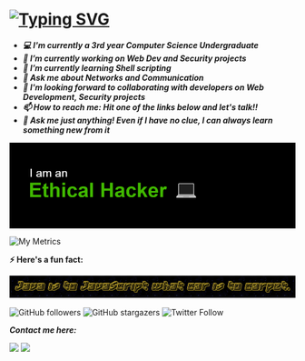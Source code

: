 # [![Typing SVG](https://readme-typing-svg.herokuapp.com?size=24&width=950&lines=Hey+there!+I'm+Vineeth%2C+a+Computer+Science+undergraduate;I+develop+websites+and+IoT+systems%2C+and+secure+systems+and+networks;I'm+a+Web+developer%2C+aspiring+Network+Engineer+and+an+Ethical+Hacker)](https://git.io/typing-svg)

<!--
**vinsdragonis/vinsdragonis** is a ✨ _special_ ✨ repository because its `README.md` (this file) appears on your GitHub profile.

Here are some ideas to get you started:

- 🔭 I’m currently working on ...
- 🌱 I’m currently learning ...
- 👯 I’m looking to collaborate on ...
- 🤔 I’m looking for help with ...
- 💬 Ask me about ...
- 📫 How to reach me: ...
- 😄 Pronouns: ...
- ⚡ Fun fact: ...
-->

- ***💻 I'm currently a *3rd year* Computer Science Undergraduate***
- ***🔭 I’m currently working on Web Dev and Security projects***
- ***🌱 I’m currently learning Shell scripting***
- ***💬 Ask me about Networks and Communication***
- ***🤝 I'm looking forward to collaborating with developers on Web Development, Security projects***
- ***📫 How to reach me: Hit one of the links below and let's talk!!***
- ***💬 Ask me just anything! Even if I have no clue, I can always learn something new from it***

<p align = "center">
  <img src = "header.png" align = "center">
  <br>
</p>

  ![My Metrics](https://metrics.lecoq.io/vinsdragonis?template=classic&repositories.forks=true&languages=1&activity=1&isocalendar=1&people=1&followup=1&stars=1&notable=1&lines=1&posts=1&pagespeed=1&isocalendar.duration=half-year&languages.limit=8&languages.colors=github&languages.details=percentage&languages.threshold=0%25&stars.limit=4&people.limit=15&people.size=15&people.types=followers%2C%20following&people.identicons=false&people.shuffle=false&activity.limit=7&activity.days=14&activity.filter=all&activity.visibility=all&activity.timestamps=true&pagespeed.url=.user.website&pagespeed.detailed=false&pagespeed.screenshot=false&posts.source=dev.to&posts.descriptions=false&posts.covers=false&posts.limit=4&posts.user=.user.login&config.timezone=Asia%2FCalcutta)

**⚡ Here's a fun fact:**
<p align = "center">
  <img src = "Quote-1.png">
</p>

![GitHub followers](https://img.shields.io/github/followers/vinsdragonis?style=for-the-badge)
![GitHub stargazers](https://img.shields.io/github/stars/vinsdragonis?style=for-the-badge)
![Twitter Follow](https://img.shields.io/twitter/follow/VDragonis?style=for-the-badge)


***Contact me here:***

[<img src="https://image.flaticon.com/icons/png/512/174/174857.png" width="22px">](https://www.linkedin.com/in/vineeth-b-416205163/)
[<img src="mainIcon.ico" width="22px">](https://vinsdragonis.github.io/)
